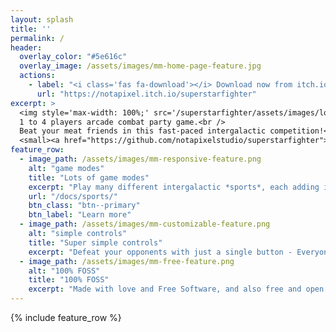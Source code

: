 ```yaml
---
layout: splash
title: ''
permalink: /
header:
  overlay_color: "#5e616c"
  overlay_image: /assets/images/mm-home-page-feature.jpg
  actions:
    - label: "<i class='fas fa-download'></i> Download now from itch.io"
      url: "https://notapixel.itch.io/superstarfighter"
excerpt: >
  <img style='max-width: 100%;' src='/superstarfighter/assets/images/logo500.png'/><br />
  1 to 4 players arcade combat party game.<br />
  Beat your meat friends in this fast-paced intergalactic competition!<br />
  <small><a href="https://github.com/notapixelstudio/superstarfighter">Latest release v0.5</a></small>
feature_row:
  - image_path: /assets/images/mm-responsive-feature.png
    alt: "game modes"
    title: "Lots of game modes"
    excerpt: "Play many different intergalactic *sports*, each adding its own twist to the competition. Fly solo or with a teammate, and beat your friends or the game's AI."
    url: "/docs/sports/"
    btn_class: "btn--primary"
    btn_label: "Learn more"
  - image_path: /assets/images/mm-customizable-feature.png
    alt: "simple controls"
    title: "Super simple controls"
    excerpt: "Defeat your opponents with just a single button - Everyone can pick up a controller and play!"
  - image_path: /assets/images/mm-free-feature.png
    alt: "100% FOSS"
    title: "100% FOSS"
    excerpt: "Made with love and Free Software, and also free and open source itself."
---
```


{% include feature_row %}

